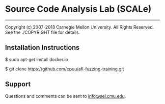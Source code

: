 # Source Code Analysis Lab (SCALe)
----------------------------------
Copyright (c) 2007-2018 Carnegie Mellon University. All Rights Reserved. See the ./COPYRIGHT file for details.


## Installation Instructions

$ sudo apt-get install docker.io

$ git clone https://github.com/cpuu/afl-fuzzing-training.git


## Support

Questions and comments can be sent to [info@sei.cmu.edu](mailto:info@sei.cmu.edu).
